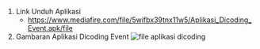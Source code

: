 1. Link Unduh Aplikasi
   - https://www.mediafire.com/file/5wifbx39tnx11w5/Aplikasi_Dicoding_Event.apk/file
2. Gambaran  Aplikasi Dicoding Event 
![file aplikasi dicoding](https://github.com/user-attachments/assets/bdd204bd-13a7-49ff-a7b3-88ad95889f6f)





